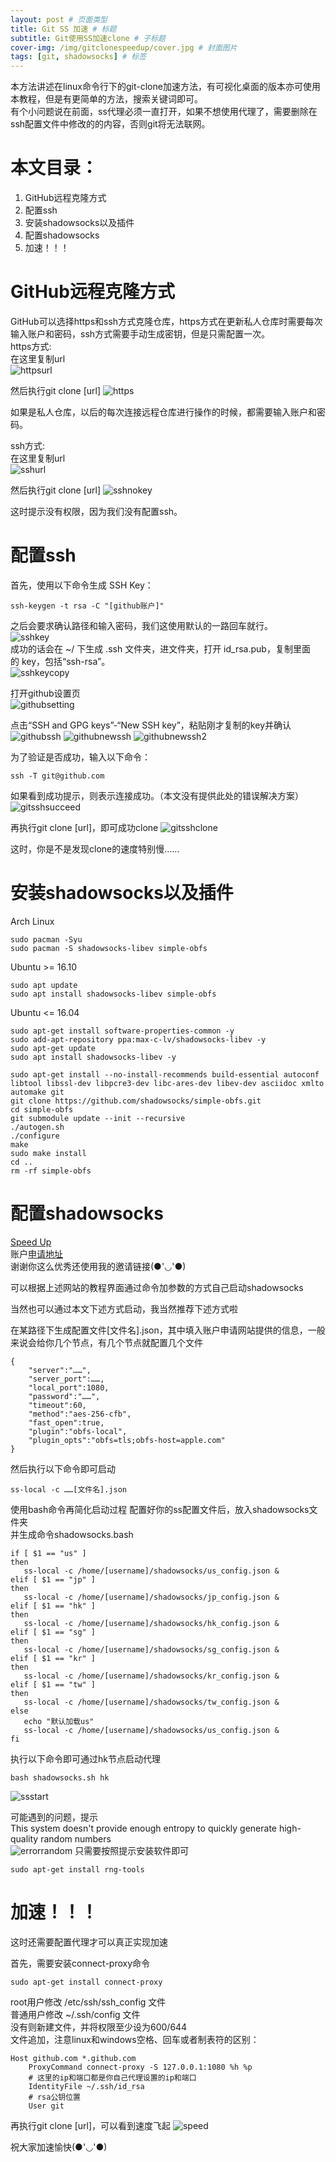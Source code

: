 ```yaml
---
layout: post # 页面类型
title: Git SS 加速 # 标题
subtitle: Git使用SS加速clone # 子标题
cover-img: /img/gitclonespeedup/cover.jpg # 封面图片
tags: [git, shadowsocks] # 标签
---
```

本方法讲述在linux命令行下的git-clone加速方法，有可视化桌面的版本亦可使用本教程，但是有更简单的方法，搜索关键词即可。  
有个小问题说在前面，ss代理必须一直打开，如果不想使用代理了，需要删除在ssh配置文件中修改的的内容，否则git将无法联网。  

# 本文目录：
1. GitHub远程克隆方式
2. 配置ssh
3. 安装shadowsocks以及插件
4. 配置shadowsocks
5. 加速！！！
  
# GitHub远程克隆方式  
GitHub可以选择https和ssh方式克隆仓库，https方式在更新私人仓库时需要每次输入账户和密码，ssh方式需要手动生成密钥，但是只需配置一次。  
https方式:  
在这里复制url  
![httpsurl](/img/gitclonespeedup/https.png)
  
然后执行git clone [url]
![https](/img/gitclonespeedup/githubhttps.png)
  
如果是私人仓库，以后的每次连接远程仓库进行操作的时候，都需要输入账户和密码。  

ssh方式:  
在这里复制url  
![sshurl](/img/gitclonespeedup/ssh.png)
  
然后执行git clone [url]
![sshnokey](/img/gitclonespeedup/sshnokey.png)
  
这时提示没有权限，因为我们没有配置ssh。  

# 配置ssh
首先，使用以下命令生成 SSH Key：
```
ssh-keygen -t rsa -C "[github账户]"
```
之后会要求确认路径和输入密码，我们这使用默认的一路回车就行。  
![sshkey](/img/gitclonespeedup/sshkey.png)  
成功的话会在 ~/ 下生成 .ssh 文件夹，进文件夹，打开 id_rsa.pub，复制里面的 key，包括“ssh-rsa”。  
![sshkeycopy](/img/gitclonespeedup/sshkeycopy.png)
  
打开github设置页  
![githubsetting](/img/gitclonespeedup/githubsetting.png)

点击“SSH and GPG keys”-“New SSH key”，粘贴刚才复制的key并确认
![githubssh](/img/gitclonespeedup/githubssh.png)
![githubnewssh](/img/gitclonespeedup/githubnewssh.png)
![githubnewssh2](/img/gitclonespeedup/githubnewssh2.png)
  
为了验证是否成功，输入以下命令：
```
ssh -T git@github.com
```
如果看到成功提示，则表示连接成功。（本文没有提供此处的错误解决方案）
![gitsshsucceed](/img/gitclonespeedup/gitsshsucceed.png)
  
再执行git clone [url]，即可成功clone
![gitsshclone](/img/gitclonespeedup/gitsshclone.png)
  
这时，你是不是发现clone的速度特别慢……
   

# 安装shadowsocks以及插件

Arch Linux
```
sudo pacman -Syu
sudo pacman -S shadowsocks-libev simple-obfs
```

Ubuntu >= 16.10
```
sudo apt update
sudo apt install shadowsocks-libev simple-obfs
```

Ubuntu <= 16.04
```
sudo apt-get install software-properties-common -y
sudo add-apt-repository ppa:max-c-lv/shadowsocks-libev -y
sudo apt-get update
sudo apt install shadowsocks-libev -y

sudo apt-get install --no-install-recommends build-essential autoconf libtool libssl-dev libpcre3-dev libc-ares-dev libev-dev asciidoc xmlto automake git
git clone https://github.com/shadowsocks/simple-obfs.git
cd simple-obfs
git submodule update --init --recursive
./autogen.sh
./configure
make
sudo make install
cd ..
rm -rf simple-obfs
```

# 配置shadowsocks  
[Speed Up](/2020-06-15-speedup)  
账户[申请地址](https://www.yunkly.com/home/ref/8278528127)  
谢谢你这么优秀还使用我的邀请链接(●'◡'●)

可以根据上述网站的教程界面通过命令加参数的方式自己启动shadowsocks  
  
当然也可以通过本文下述方式启动，我当然推荐下述方式啦  
  
在某路径下生成配置文件[文件名].json，其中填入账户申请网站提供的信息，一般来说会给你几个节点，有几个节点就配置几个文件
```
{
    "server":"……",
    "server_port":……,
    "local_port":1080,
    "password":"……",
    "timeout":60,
    "method":"aes-256-cfb",
    "fast_open":true,
    "plugin":"obfs-local",
    "plugin_opts":"obfs=tls;obfs-host=apple.com"
}
```

然后执行以下命令即可启动  
```
ss-local -c ……[文件名].json
```
使用bash命令再简化启动过程
配置好你的ss配置文件后，放入shadowsocks文件夹  
并生成命令shadowsocks.bash
```
if [ $1 == "us" ]
then
   ss-local -c /home/[username]/shadowsocks/us_config.json &
elif [ $1 == "jp" ]
then
   ss-local -c /home/[username]/shadowsocks/jp_config.json &
elif [ $1 == "hk" ]
then
   ss-local -c /home/[username]/shadowsocks/hk_config.json &
elif [ $1 == "sg" ]
then
   ss-local -c /home/[username]/shadowsocks/sg_config.json &
elif [ $1 == "kr" ]
then
   ss-local -c /home/[username]/shadowsocks/kr_config.json &
elif [ $1 == "tw" ]
then
   ss-local -c /home/[username]/shadowsocks/tw_config.json &
else
   echo "默认加载us"
   ss-local -c /home/[username]/shadowsocks/us_config.json &
fi
```
执行以下命令即可通过hk节点启动代理  
```
bash shadowsocks.sh hk
```
![ssstart](/img/gitclonespeedup/ssstart.png)

可能遇到的问题，提示  
This system doesn't provide enough entropy to quickly generate high-quality random numbers  
![errorrandom](/img/gitclonespeedup/errorrandom.png)
只需要按照提示安装软件即可
```
sudo apt-get install rng-tools
```
    
     

# 加速！！！

这时还需要配置代理才可以真正实现加速  
  
首先，需要安装connect-proxy命令
```
sudo apt-get install connect-proxy
```
root用户修改 /etc/ssh/ssh_config 文件  
普通用户修改  ~/.ssh/config 文件  
没有则新建文件，并将权限至少设为600/644  
文件追加，注意linux和windows空格、回车或者制表符的区别：
```
Host github.com *.github.com
    ProxyCommand connect-proxy -S 127.0.0.1:1080 %h %p
    # 这里的ip和端口都是你自己代理设置的ip和端口
    IdentityFile ~/.ssh/id_rsa
    # rsa公钥位置
    User git
```
再执行git clone [url]，可以看到速度飞起
![speed](/img/gitclonespeedup/speed.png)



祝大家加速愉快(●'◡'●)

